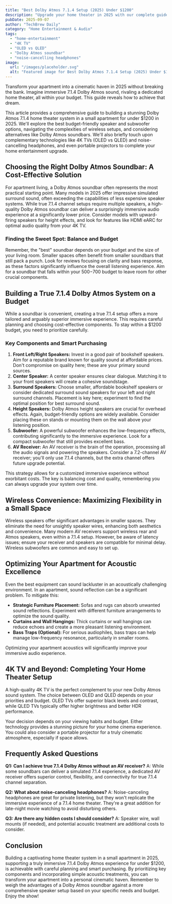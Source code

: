```yaml
---
title: "Best Dolby Atmos 7.1.4 Setup (2025) Under $1200"
description: "Upgrade your home theater in 2025 with our complete guide to achieving true wireless 7.1.4 Dolby Atmos sound in a small apartment.  Find the best budget-friendly speakers & subwoofers under $1200! Learn about OLED vs QLED TVs and more.  Read now!"
pubDate: 2025-09-07
author: "TechBrew Daily"
category: "Home Entertainment & Audio"
tags:
  - "home-entertainment"
  - "4K TV"
  - "OLED vs QLED"
  - "Dolby Atmos soundbar"
  - "noise-cancelling headphones"
image:
  url: "/images/placeholder.svg"
  alt: "Featured image for Best Dolby Atmos 7.1.4 Setup (2025) Under $1200"
---
```


Transform your apartment into a cinematic haven in 2025 without breaking the bank.  Imagine immersive 7.1.4 Dolby Atmos sound, rivaling a dedicated home theater, all within your budget.  This guide reveals how to achieve that dream.


This article provides a comprehensive guide to building a stunning Dolby Atmos 7.1.4 home theater system in a small apartment for under $1200 in 2025. We'll explore the best budget-friendly speaker and subwoofer options,  navigating the complexities of wireless setups, and considering alternatives like Dolby Atmos soundbars. We'll also briefly touch upon complementary technologies like 4K TVs (OLED vs QLED) and noise-cancelling headphones, and even portable projectors to complete your home entertainment upgrade.


## Choosing the Right Dolby Atmos Soundbar: A Cost-Effective Solution

For apartment living, a Dolby Atmos soundbar often represents the most practical starting point.  Many models in 2025 offer impressive simulated surround sound, often exceeding the capabilities of less expensive speaker systems.  While true 7.1.4 channel setups require multiple speakers, a high-quality Dolby Atmos soundbar can deliver a surprisingly immersive audio experience at a significantly lower price.  Consider models with upward-firing speakers for height effects, and look for features like HDMI eARC for optimal audio quality from your 4K TV.

### Finding the Sweet Spot: Balance and Budget

Remember, the "best" soundbar depends on your budget and the size of your living room.  Smaller spaces often benefit from smaller soundbars that still pack a punch.  Look for reviews focusing on clarity and bass response, as these factors significantly influence the overall listening experience.  Aim for a soundbar that falls within your $500-$700 budget to leave room for other crucial components.

## Building a True 7.1.4 Dolby Atmos System on a Budget

While a soundbar is convenient, creating a true 7.1.4 setup offers a more tailored and arguably superior immersive experience.   This requires careful planning and choosing cost-effective components.  To stay within a $1200 budget,  you need to prioritize carefully.


### Key Components and Smart Purchasing

1. **Front Left/Right Speakers:** Invest in a good pair of bookshelf speakers.  Aim for a reputable brand known for quality sound at affordable prices. Don't compromise on quality here; these are your primary sound sources.
2. **Center Speaker:**  A center speaker ensures clear dialogue.  Matching it to your front speakers will create a cohesive soundstage.
3. **Surround Speakers:**  Choose smaller, affordable bookshelf speakers or consider dedicated surround sound speakers for your left and right surround channels.  Placement is key here; experiment to find the optimal position for best surround sound.
4. **Height Speakers:** Dolby Atmos height speakers are crucial for overhead effects.  Again, budget-friendly options are widely available.  Consider placing these on stands or mounting them on the wall above your listening position.
5. **Subwoofer:**  A powerful subwoofer enhances the low-frequency effects, contributing significantly to the immersive experience. Look for a compact subwoofer that still provides excellent bass.
6. **AV Receiver:** An AV receiver is the brain of the operation, processing all the audio signals and powering the speakers.  Consider a 7.2-channel AV receiver; you'll only use 7.1.4 channels, but the extra channel offers future upgrade potential.

This strategy allows for a customized immersive experience without exorbitant costs. The key is balancing cost and quality, remembering you can always upgrade your system over time.


## Wireless Convenience: Maximizing Flexibility in a Small Space

Wireless speakers offer significant advantages in smaller spaces.  They eliminate the need for unsightly speaker wires, enhancing both aesthetics and convenience.  Many modern AV receivers support wireless rear and Atmos speakers, even within a 7.1.4 setup. However, be aware of latency issues; ensure your receiver and speakers are compatible for minimal delay. Wireless subwoofers are common and easy to set up.

## Optimizing Your Apartment for Acoustic Excellence

Even the best equipment can sound lackluster in an acoustically challenging environment.  In an apartment, sound reflection can be a significant problem.  To mitigate this:

* **Strategic Furniture Placement:**  Sofas and rugs can absorb unwanted sound reflections. Experiment with different furniture arrangements to optimize the sound quality.
* **Curtains and Wall Hangings:**  Thick curtains or wall hangings can reduce echoes and create a more pleasant listening environment.
* **Bass Traps (Optional):**  For serious audiophiles, bass traps can help manage low-frequency resonance, particularly in smaller rooms.

Optimizing your apartment acoustics will significantly improve your immersive audio experience.

## 4K TV and Beyond: Completing Your Home Theater Setup

A high-quality 4K TV is the perfect complement to your new Dolby Atmos sound system.  The choice between OLED and QLED depends on your priorities and budget.  OLED TVs offer superior black levels and contrast, while QLED TVs typically offer higher brightness and better HDR performance.

Your decision depends on your viewing habits and budget.  Either technology provides a stunning picture for your home cinema experience.  You could also consider a portable projector for a truly cinematic atmosphere, especially if space allows.

## Frequently Asked Questions

**Q1: Can I achieve true 7.1.4 Dolby Atmos without an AV receiver?**  A: While some soundbars can deliver a simulated 7.1.4 experience, a dedicated AV receiver offers superior control, flexibility, and connectivity for true 7.1.4 channel separation.

**Q2:  What about noise-canceling headphones?** A: Noise-canceling headphones are great for private listening, but they won't replicate the immersive experience of a 7.1.4 home theater.  They're a great addition for late-night movie watching to avoid disturbing others.

**Q3: Are there any hidden costs I should consider?** A:  Speaker wire, wall mounts (if needed), and potential acoustic treatment are additional costs to consider.


## Conclusion

Building a captivating home theater system in a small apartment in 2025, supporting a truly immersive 7.1.4 Dolby Atmos experience for under $1200, is achievable with careful planning and smart purchasing.  By prioritizing key components and incorporating simple acoustic treatments, you can transform your apartment into a personal cinematic haven. Remember to weigh the advantages of a Dolby Atmos soundbar against a more comprehensive speaker setup based on your specific needs and budget.  Enjoy the show!